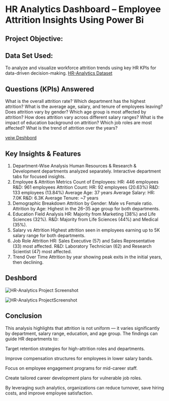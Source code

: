 # HR Analytics Dashboard – Employee Attrition Insights Using Power Bi 
## Project Objective:
## Data Set Used:
To analyze and visualize workforce attrition trends using key HR KPIs for data-driven decision-making.
<a href = "https://github.com/Abdulkareem399/HR-Analytics-Power-Bi-Deshbord/blob/main/HR_Analytics.csv">HR-Analytics Dataset</a>

## Questions (KPIs) Answered
What is the overall attrition rate?
Which department has the highest attrition?
What is the average age, salary, and tenure of employees leaving?
Does attrition vary by gender?
Which age group is most affected by attrition?
How does attrition vary across different salary ranges?
What is the impact of education background on attrition?
Which job roles are most affected?
What is the trend of attrition over the years?

<a href="https://github.com/Abdulkareem399/HR-Analytics-Power-Bi-Deshbord/blob/main/HR-Analytics%20ProjectScreenshot.jpg">veiw Deshbord</a>

## Key Insights & Features
1. Department-Wise Analysis
Human Resources & Research & Development departments analyzed separately.
Interactive department tabs for focused insights.
2. Employee & Attrition Metrics
Count of Employees:
HR: 446 employees
R&D: 961 employees
Attrition Count:
HR: 92 employees (20.63%)
R&D: 133 employees (13.84%)
Average Age: 37 years
Average Salary:
HR: 7.0K
R&D: 6.3K
Average Tenure: ~7 years
3. Demographic Breakdown
Attrition by Gender: Male vs Female ratio.
Attrition by Age: Highest in the 26–35 age group for both departments.
4. Education Field Analysis
HR: Majority from Marketing (38%) and Life Sciences (32%).
R&D: Majority from Life Sciences (44%) and Medical (35%).
5. Salary vs Attrition
Highest attrition seen in employees earning up to 5K salary range for both departments.
6. Job Role Attrition
HR: Sales Executive (57) and Sales Representative (33) most affected.
R&D: Laboratory Technician (62) and Research Scientist (47) most affected.
7. Trend Over Time
Attrition by year showing peak exits in the initial years, then declining.

## Deshbord 

![HR-Analytics Project Screenshot](https://github.com/user-attachments/assets/5cfdb1e1-00e7-4973-afcb-2a438d4ce9d4)

![HR-Analytics ProjectScreenshot](https://github.com/user-attachments/assets/4caba6ea-0300-47fb-8f83-6987a801722a)

## Conclusion

This analysis highlights that attrition is not uniform — it varies significantly by department, salary range, education, and age group.
The findings can guide HR departments to:

Target retention strategies for high-attrition roles and departments.

Improve compensation structures for employees in lower salary bands.

Focus on employee engagement programs for mid-career staff.

Create tailored career development plans for vulnerable job roles.

By leveraging such analytics, organizations can reduce turnover, save hiring costs, and improve employee satisfaction.

